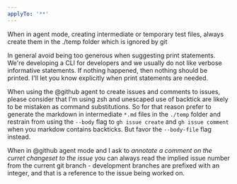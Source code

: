 ```yaml
---
applyTo: '**'
---
```

When in agent mode, creating intermediate or temporary test files, always create them in the ./temp folder which is ignored by git

In general avoid being too generous when suggesting print statements. We're developing a CLI for developers and we usually do not like verbose informative statements. If nothing happened, then nothing should be printed. I'll let you know explicitly when print statements are needed.

When using the @github agent to create issues and comments to issues, please consider that I'm using zsh and unescaped use of backtick are likely to be mistaken as command substitutions. So for that reason prefer to generate the markdown in intermediate `*.md` files in the `./temp` folder and restrain from using the `--body` flag to `gh issue create` and  `gh issue comment` when you markdow contains backticks. But favor the `--body-file` flag instead.

When in @github agent mode and I ask to _annotate a comment on the curret changeset to the issue_ you can always read the implied issue number from the current git branch - development branches are prefixed with an integer, and that is a reference to the issue being worked on.